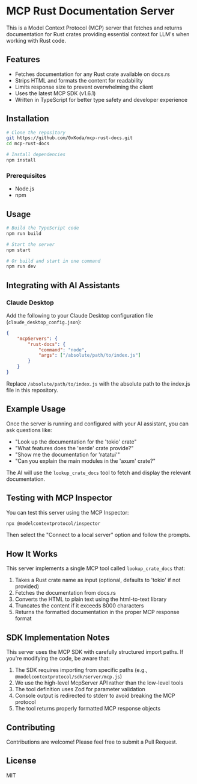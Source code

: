 # MCP Rust Documentation Server

This is a Model Context Protocol (MCP) server that fetches and returns documentation for Rust crates providing essential context for LLM's when working with Rust code.

## Features

-   Fetches documentation for any Rust crate available on docs.rs
-   Strips HTML and formats the content for readability
-   Limits response size to prevent overwhelming the client
-   Uses the latest MCP SDK (v1.6.1)
-   Written in TypeScript for better type safety and developer experience

## Installation

```bash
# Clone the repository
git https://github.com/0xKoda/mcp-rust-docs.git
cd mcp-rust-docs

# Install dependencies
npm install
```

### Prerequisites

-   Node.js
-   npm

## Usage

```bash
# Build the TypeScript code
npm run build

# Start the server
npm start

# Or build and start in one command
npm run dev
```

## Integrating with AI Assistants

### Claude Desktop

Add the following to your Claude Desktop configuration file (`claude_desktop_config.json`):

```json
{
    "mcpServers": {
        "rust-docs": {
            "command": "node",
            "args": ["/absolute/path/to/index.js"]
        }
    }
}
```

Replace `/absolute/path/to/index.js` with the absolute path to the index.js file in this repository.

## Example Usage

Once the server is running and configured with your AI assistant, you can ask questions like:

-   "Look up the documentation for the 'tokio' crate"
-   "What features does the 'serde' crate provide?"
-   "Show me the documentation for 'ratatui'"
-   "Can you explain the main modules in the 'axum' crate?"

The AI will use the `lookup_crate_docs` tool to fetch and display the relevant documentation.

## Testing with MCP Inspector

You can test this server using the MCP Inspector:

```bash
npx @modelcontextprotocol/inspector
```

Then select the "Connect to a local server" option and follow the prompts.

## How It Works

This server implements a single MCP tool called `lookup_crate_docs` that:

1. Takes a Rust crate name as input (optional, defaults to 'tokio' if not provided)
2. Fetches the documentation from docs.rs
3. Converts the HTML to plain text using the html-to-text library
4. Truncates the content if it exceeds 8000 characters
5. Returns the formatted documentation in the proper MCP response format

## SDK Implementation Notes

This server uses the MCP SDK with carefully structured import paths. If you're modifying the code, be aware that:

1. The SDK requires importing from specific paths (e.g., `@modelcontextprotocol/sdk/server/mcp.js`)
2. We use the high-level McpServer API rather than the low-level tools
3. The tool definition uses Zod for parameter validation
4. Console output is redirected to stderr to avoid breaking the MCP protocol
5. The tool returns properly formatted MCP response objects

## Contributing

Contributions are welcome! Please feel free to submit a Pull Request.

## License

MIT
